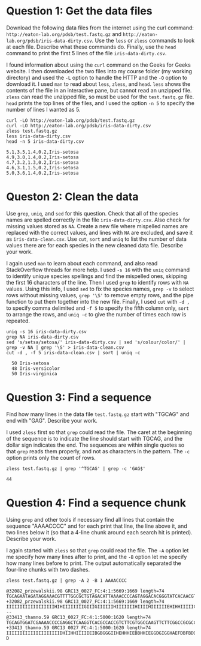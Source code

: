 # Question 1: Get the data files
Download the following data files from the internet using the curl command: `http://eaton-lab.org/pdsb/test.fastq.gz` and `http://eaton-lab.org/pdsb/iris-data-dirty.csv`. Use the `less` or `zless` commands to look at each file. Describe what these commands do. Finally, use the `head` command to print the first 5 lines of the file `iris-data-dirty.csv`.

I found information about using the `curl` command on the Geeks for Geeks website. I then downloaded the two files into my course folder (my working directory) and used the `-L` option to handle the HTTP and the `-O` option to download it. I used `man` to read about `less`, `zless`, and `head`. `less` shows the contents of the file in an interactive pane, but cannot read an unzipped file. `zless` can read the unzipped file, so must be used for the `test.fastq.gz` file. `head` prints the top lines of the files, and I used the option `-n 5` to specify the number of lines I wanted as 5.

```shell
curl -LO http://eaton-lab.org/pdsb/test.fastq.gz
curl -LO http://eaton-lab.org/pdsb/iris-data-dirty.csv
zless test.fastq.gz
less iris-data-dirty.csv
head -n 5 iris-data-dirty.csv
```

```shell
5.1,3.5,1.4,0.2,Iris-setosa
4.9,3.0,1.4,0.2,Iris-setosa
4.7,3.2,1.3,0.2,Iris-setosa
4.6,3.1,1.5,0.2,Iris-setosa
5.0,3.6,1.4,0.2,Iris-setosa
```

# Queston 2: Clean the data
Use `grep`, `uniq`, and `sed` for this question. Check that all of the species names are spelled correctly in the file `iris-data-dirty.csv`. Also check for missing values stored as `NA`. Create a new file where mispelled names are replaced with the correct values, and lines with `NA` are excluded, and save it as `iris-data-clean.csv`. Use `cut`, `sort` and `uniq` to list the number of data values there are for each species in the new cleaned data file. Describe your work.

I again used `man` to learn about each command, and also read StackOverflow threads for more help. I used `-s 16` with the `uniq` command to identify unique species spellings and find the mispelled ones, skipping the first 16 characters of the line. Then I used `grep` to identify rows with `NA` values. Using this info, I used `sed` to fix the species names, `grep -v` to select rows without missing values, `grep '\S'` to remove empty rows, and the pipe function to put them together into the new file. Finally, I used `cut` with `-d ,` to specify comma delimited and `-f 5` to specify the fifth column only, `sort` to arrange the rows, and `uniq -c` to give the number of times each row is repeated.

```shell
uniq -s 16 iris-data-dirty.csv
grep NA iris-data-dirty.csv
sed 's/setsa/setosa/' iris-data-dirty.csv | sed 's/colour/color/' | grep -v NA | grep '\S' > iris-data-clean.csv
cut -d , -f 5 iris-data-clean.csv | sort | uniq -c
```

```shell
  50 Iris-setosa
  48 Iris-versicolor
  50 Iris-virginica
```

# Question 3: Find a sequence
Find how many lines in the data file `test.fastq.gz` start with "TGCAG" and end with "GAG". Describe your work.

I used `zless` first so that `grep` could read the file. The caret at the beginning of the sequence is to indicate the line should start with TGCAG, and the dollar sign indicates the end. The sequences are within single quotes so that `grep` reads them properly, and not as characters in the pattern. The `-c` option prints only the count of rows.

```shell
zless test.fastq.gz | grep '^TGCAG' | grep -c 'GAG$'
```

```shell
44
```

# Question 4: Find a sequence chunk
Using `grep` and other tools if necessary find all lines that contain the sequence "AAAACCCC" and for each print that line, the line above it, and two lines below it (so that a 4-line chunk around each search hit is printed). Describe your work.

I again started with `zless` so that `grep` could read the file.  The `-A` option let me specify how many lines after to print, and the `-B` option let me specify how many lines before to print. The output automatically separated the four-line chunks with two dashes.

```shell
zless test.fastq.gz | grep -A 2 -B 1 AAAACCCC
```

```shell
@32082_przewalskii.98 GRC13_0027_FC:4:1:5669:1669 length=74
TGCAGAATAGATAGGAAACGTTTTGGCGCTGTAGACATTAAAACCCCAGTAGGACACGGGTATCACAACGTACA
+32082_przewalskii.98 GRC13_0027_FC:4:1:5669:1669 length=74
IIIIIIIIIIIIIIIIIIHIHIIIIIIIIGIIIGIIIIIIHIIIIIIIHIIIIHIIIIIIEHIHHIIIIICIHI
--
@33413_thamno.59 GRC13_0027_FC:4:1:5000:1620 length=74
TGCAGTGGATCGAAAACCCCGAGGCTCAAGGTCACGCCACCGTCTTCGTGGCCAAGTTCTTCGGCCGCGCCGGC
+33413_thamno.59 GRC13_0027_FC:4:1:5000:1620 length=74
IIIIIIIIIIIIIIIIIIIIDHIIHHIIIIIEIBGBGGGIIHEHHHIEBBHHIEGGDGIGGHAEFDBFBDDB?D
```
